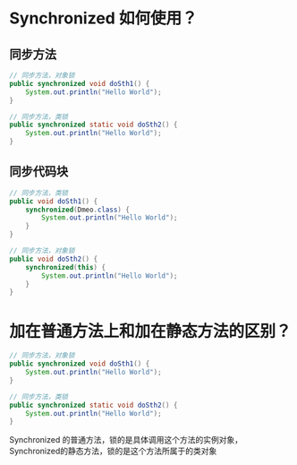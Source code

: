 
# Synchronized 如何使用？

## 同步方法
```java
// 同步方法，对象锁
public synchronized void doSth1() {
	System.out.println("Hello World");
}

// 同步方法，类锁
public synchronized static void doSth2() {
	System.out.println("Hello World");
}
```

## 同步代码块
```java
// 同步方法，类锁
public void doSth1() {
	synchronized(Dmeo.class) {
		System.out.println("Hello World");
	}
}

// 同步方法，对象锁
public void doSth2() {
	synchronized(this) {
		System.out.println("Hello World");
	}
}
```


# 加在普通方法上和加在静态方法的区别？
```java
// 同步方法，对象锁
public synchronized void doSth1() {
	System.out.println("Hello World");
}

// 同步方法，类锁
public synchronized static void doSth2() {
	System.out.println("Hello World");
}
```

Synchronized 的普通方法，锁的是具体调用这个方法的实例对象，Synchronized的静态方法，锁的是这个方法所属于的类对象
